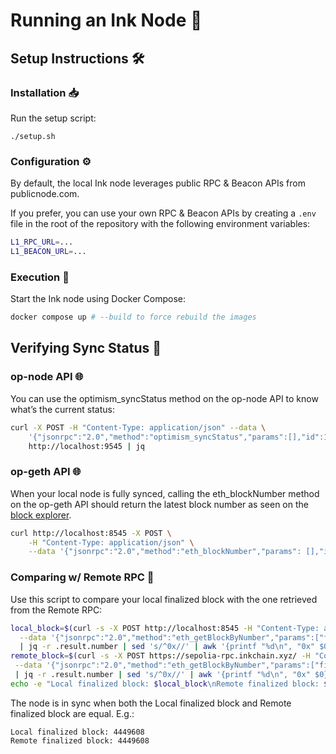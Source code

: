 # Running an Ink Node 🐙

## Setup Instructions 🛠️

### Installation 📥

Run the setup script:

```
./setup.sh
```

### Configuration ⚙️

By default, the local Ink node leverages public RPC & Beacon APIs from publicnode.com.

If you prefer, you can use your own RPC & Beacon APIs by creating a `.env` file in the root of the repository with the following environment variables:

```sh
L1_RPC_URL=...
L1_BEACON_URL=...
```

### Execution 🚀

Start the Ink node using Docker Compose:

```sh
docker compose up # --build to force rebuild the images
```

## Verifying Sync Status 🔎

### op-node API 🌐

You can use the optimism_syncStatus method on the op-node API to know what’s the current status:

```sh
curl -X POST -H "Content-Type: application/json" --data \
    '{"jsonrpc":"2.0","method":"optimism_syncStatus","params":[],"id":1}' \
    http://localhost:9545 | jq
```

### op-geth API 🌐

When your local node is fully synced, calling the eth_blockNumber method on the op-geth API should return the latest block number as seen on the [block explorer](https://sepolia-explorer.inkchain.xyz/).

```sh
curl http://localhost:8545 -X POST \
    -H "Content-Type: application/json" \
    --data '{"jsonrpc":"2.0","method":"eth_blockNumber","params": [],"id":1}' | jq -r .result | sed 's/^0x//' | awk '{printf "%d\n", "0x" $0}';
```

### Comparing w/ Remote RPC 👀

Use this script to compare your local finalized block with the one retrieved from the Remote RPC:

```sh
local_block=$(curl -s -X POST http://localhost:8545 -H "Content-Type: application/json" \
  --data '{"jsonrpc":"2.0","method":"eth_getBlockByNumber","params":["finalized", false],"id":1}' \
  | jq -r .result.number | sed 's/^0x//' | awk '{printf "%d\n", "0x" $0}'); \
remote_block=$(curl -s -X POST https://sepolia-rpc.inkchain.xyz/ -H "Content-Type: application/json" \
 --data '{"jsonrpc":"2.0","method":"eth_getBlockByNumber","params":["finalized", false],"id":1}' \
 | jq -r .result.number | sed 's/^0x//' | awk '{printf "%d\n", "0x" $0}'); \
echo -e "Local finalized block: $local_block\nRemote finalized block: $remote_block"
```

The node is in sync when both the Local finalized block and Remote finalized block are equal. E.g.:

```
Local finalized block: 4449608
Remote finalized block: 4449608
```
